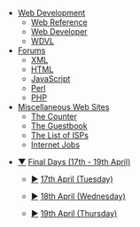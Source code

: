 <div class="treeview">
<ul>
<li><a href="javascript:void 0" onclick="TreeMenu.toggle(this)">Web Development</a>
  <ul>
  <li><a href='http://www.webreference.com/'>Web Reference</a></li>
  <li><a href='http://www.webdeveloper.com/'>Web Developer</a></li>
  <li><a href='http://wdvl.com/'>WDVL</a></li>
  </ul>
</li>
<li><a href="javascript:void 0" onclick="TreeMenu.toggle(this)">Forums</a>
  <ul>
  <li><a href='http://www.webdeveloper.com/forum/forumdisplay.php?s=&forumid=5'>XML</a></li>
  <li><a href='http://www.webdeveloper.com/forum/forumdisplay.php?s=&forumid=2'>HTML</a></li>
  <li><a href='http://www.webdeveloper.com/forum/forumdisplay.php?s=&forumid=3'>JavaScript</a></li>
  <li><a href='http://www.webdeveloper.com/forum/forumdisplay.php?s=&forumid=4'>Perl</a></li>
  <li><a href='http://www.webdeveloper.com/forum/forumdisplay.php?s=&forumid=16'>PHP</a></li>
  </ul>
</li>
<li><a href="javascript:void 0" onclick="TreeMenu.toggle(this)">Miscellaneous Web Sites</a>
  <ul>
  <li><a href='http://www.thecounter.com/'>The Counter</a></li>
  <li><a href='http://www.theguestbook.com/'>The Guestbook</a></li>
  <li><a href='http://www.thelist.com/'>The List of ISPs</a></li>
  <li><a href='http://jobs.internet.com/'>Internet Jobs</a></li>
  </ul>
</li>
</ul>
<script type="text/javascript">make_tree_menu('example2',1)</script>
  </div>
  
  <div class="treeview">
    <ul>
        <li>
            <div><p><a href="#" class="sc" onclick="return UnHide(this)">&#9660;</a>
                <a href="#">Final Days (17th - 19th April)</a></p></div>
            <ul>
                <li class="cl">
                    <div>
                        <p>
              <a href="/days/korea/17apr/" class="sc">&#9658;</a>
              <a href="/days/korea/17apr/">17th April (Tuesday)</a>
            </p>
          </div>
        </li>
         <li class="cl">
          <div>
            <p>
              <a href="/days/week6/18apr/" class="sc">&#9658;</a>
              <a href="/days/week6/18apr/">18th April (Wednesday)</a>
            </p>
          </div>
        </li>
                 <li class="cl">
          <div>
            <p>
              <a href="/days/week6/19apr/" class="sc">&#9658;</a>
              <a href="/days/week6/19apr/">19th April (Thursday)</a>
            </p>
          </div>
        </li>
      </ul>
    </li>
  </ul>
</div>

